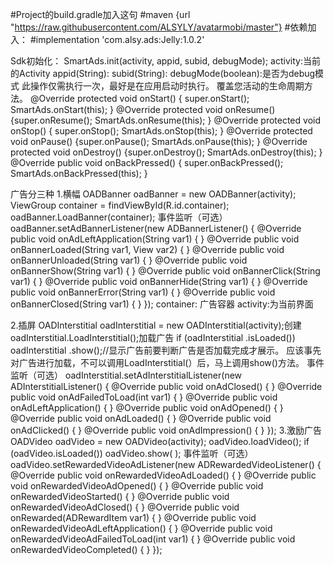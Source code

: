 #Project的build.gradle加入这句
#maven {url "https://raw.githubusercontent.com/ALSYLY/avatarmobi/master"}
#依赖加入：
#implementation 'com.alsy.ads:Jelly:1.0.2'

Sdk初始化：
SmartAds.init(activity, appid, subid, debugMode);
activity:当前的Activity
appid(String):
subid(String):
debugMode(boolean):是否为debug模式
此操作仅需执行一次，最好是在应用启动时执行。
覆盖您活动的生命周期方法。
@Override protected void onStart() { super.onStart(); SmartAds.onStart(this); } @Override	protected	void	onResume(){super.onResume(); SmartAds.onResume(this); } 
@Override protected void onStop() { super.onStop(); SmartAds.onStop(this); } @Override protected void onPause() {super.onPause(); SmartAds.onPause(this); } 
@Override protected void onDestroy() {super.onDestroy(); SmartAds.onDestroy(this); } 
@Override public void onBackPressed() { super.onBackPressed(); SmartAds.onBackPressed(this); }

广告分三种
1.横幅
OADBanner oadBanner = new OADBanner(activity); 
ViewGroup container = findViewById(R.id.container);
oadBanner.LoadBanner(container); 
事件监听（可选）
oadBanner.setAdBannerListener(new ADBannerListener() { 
@Override public void onAdLeftApplication(String var1) { } 
@Override public void onBannerLoaded(String var1, View var2) { } 
@Override public void onBannerUnloaded(String var1) { } 
@Override public void onBannerShow(String var1) { }
 @Override public void onBannerClick(String var1) { } 
@Override public void onBannerHide(String var1) { }
 @Override public void onBannerError(String var1) { }
 @Override public void onBannerClosed(String var1) { } });
container: 广告容器
activity:为当前界面

2.插屏
OADInterstitial oadInterstitial = new OADInterstitial(activity);创建
oadInterstitial.LoadInterstitial();加载广告
if (oadInterstitial .isLoaded()) 
 oadInterstitial .show();//显示广告前要判断广告是否加载完成才展示。
应该事先对广告进行加载，不可以调用LoadInterstitial(）后，马上调用show()方法。
事件监听（可选）
oadInterstitial.setAdInterstitialListener(new ADInterstitialListener() { 
@Override public void onAdClosed() { } 
@Override public void onAdFailedToLoad(int var1) { } 
@Override public void onAdLeftApplication() { } 
@Override public void onAdOpened() { } 
@Override public void onAdLoaded() { } 
@Override public void onAdClicked() { } 
@Override public void onAdImpression() { } });
3.激励广告
OADVideo oadVideo = new OADVideo(activity);
oadVideo.loadVideo();
if (oadVideo.isLoaded()) 
 oadVideo.show( );
事件监听（可选）
oadVideo.setRewardedVideoAdListener(new ADRewardedVideoListener() { 
@Override public void onRewardedVideoAdLoaded() { } 
@Override public void onRewardedVideoAdOpened() { } 
@Override public void onRewardedVideoStarted() { } 
@Override public void onRewardedVideoAdClosed() { }
 @Override public void onRewarded(ADRewardItem var1) { } 
@Override public void onRewardedVideoAdLeftApplication() { }
 @Override public void onRewardedVideoAdFailedToLoad(int var1) { }
 @Override public void onRewardedVideoCompleted() { } });